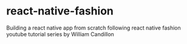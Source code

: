 # react-native-fashion
Building a react native app from scratch following react native fashion youtube tutorial series by William Candillon
